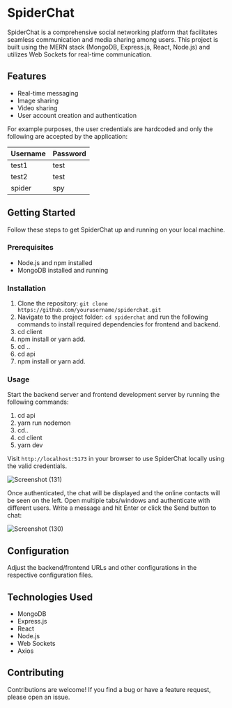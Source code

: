 # SpiderChat

SpiderChat is a comprehensive social networking platform that facilitates seamless communication and media sharing among users. This project is built using the MERN stack (MongoDB, Express.js, React, Node.js) and utilizes Web Sockets for real-time communication.


## Features

- Real-time messaging
- Image sharing
- Video sharing
- User account creation and authentication

For example purposes, the user credentials are hardcoded and only the following are accepted by the application:

| Username | Password | 
| -------- | -------- |
| test1    | test     | 
| test2    | test     |
| spider   | spy      |




## Getting Started

Follow these steps to get SpiderChat up and running on your local machine.


### Prerequisites

- Node.js and npm installed
- MongoDB installed and running 

### Installation

1. Clone the repository: `git clone https://github.com/yourusername/spiderchat.git`
2. Navigate to the project folder: `cd spiderchat` and run the following commands to install required dependencies for frontend and backend.
3.	cd client
4.	npm install or yarn add.
5.	cd ..
6.	cd api
7.	npm install or yarn add.
   

### Usage

Start the backend server and frontend development server by running the following commands:
   1. cd api
   2. yarn run nodemon
   3. cd..
   4. cd client
   5. yarn dev
      
Visit `http://localhost:5173` in your browser to use SpiderChat locally using the valid credentials.


![Screenshot (131)](https://github.com/Nitya063/Mern-chat/assets/66220305/d018a7fd-1397-4d3f-a810-bc4b42d1fc8c)



Once authenticated, the chat will be displayed and the online contacts will be seen on the left. Open multiple tabs/windows and authenticate with different users. Write a message and hit Enter or click the Send button to chat:


![Screenshot (130)](https://github.com/Nitya063/Mern-chat/assets/66220305/af427f65-502d-4eeb-b85f-3226adc47103)


## Configuration

Adjust the backend/frontend URLs and other configurations in the respective configuration files.


## Technologies Used

- MongoDB
- Express.js
- React
- Node.js
- Web Sockets
- Axios


## Contributing

Contributions are welcome! If you find a bug or have a feature request, please open an issue.



